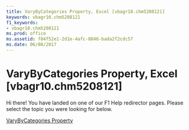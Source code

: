 ```yaml
---
title: VaryByCategories Property, Excel [vbagr10.chm5208121]
keywords: vbagr10.chm5208121
f1_keywords:
- vbagr10.chm5208121
ms.prod: office
ms.assetid: f84f52e1-2d1e-4afc-8846-bada2f2cdc57
ms.date: 06/08/2017
---
```



# VaryByCategories Property, Excel [vbagr10.chm5208121]

Hi there! You have landed on one of our F1 Help redirector pages. Please select the topic you were looking for below.

[VaryByCategories Property](http://msdn.microsoft.com/library/e64bd5cb-1dfa-b78a-ee7e-cf3eb7b4a788%28Office.15%29.aspx)

